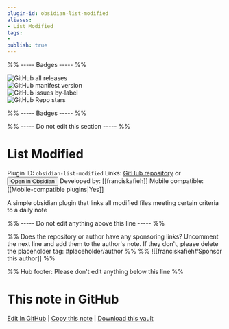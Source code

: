 ```yaml
---
plugin-id: obsidian-list-modified
aliases:
- List Modified
tags: 
- 
publish: true
---
```


%% ----- Badges ----- %%

![GitHub all releases](https://img.shields.io/github/downloads/franciskafieh/obsidian-list-modified/total?color=573E7A&logo=github&style=for-the-badge)   
![GitHub manifest version](https://img.shields.io/github/manifest-json/v/franciskafieh/obsidian-list-modified?color=573E7A&logo=github&style=for-the-badge)   
![GitHub issues by-label](https://img.shields.io/github/issues/franciskafieh/obsidian-list-modified/help%20wanted?color=573E7A&logo=github&style=for-the-badge)   
![GitHub Repo stars](https://img.shields.io/github/stars/franciskafieh/obsidian-list-modified?color=573E7A&logo=github&style=for-the-badge)

%% ----- Badges ----- %%

%% ----- Do not edit this section ----- %%

# List Modified

Plugin ID: `obsidian-list-modified`
Links: [GitHub repository](https://github.com/franciskafieh/obsidian-list-modified) or [<button id=HH>Open in Obsidian</button>](obsidian://show-plugin?id=obsidian-list-modified)
Developed by: [[franciskafieh]]
Mobile compatible: [[Mobile-compatible plugins|Yes]]

A simple obsidian plugin that links all modified files meeting certain criteria to a daily note

%% ----- Do not edit anything above this line ----- %% 

%% Does the repository or author have any sponsoring links? Uncomment the next line and add them to the author's note. If they don't, please delete the placeholder tag: #placeholder/author %%
%% ![[franciskafieh#Sponsor this author]] %%

%% Hub footer: Please don't edit anything below this line %%

# This note in GitHub

<span class="git-footer">[Edit In GitHub](https://github.dev/obsidian-community/obsidian-hub/blob/main/02%20-%20Community%20Expansions/02.05%20All%20Community%20Expansions/Plugins/obsidian-list-modified.md "git-hub-edit-note") | [Copy this note](https://raw.githubusercontent.com/obsidian-community/obsidian-hub/main/02%20-%20Community%20Expansions/02.05%20All%20Community%20Expansions/Plugins/obsidian-list-modified.md "git-hub-copy-note") | [Download this vault](https://github.com/obsidian-community/obsidian-hub/archive/refs/heads/main.zip "git-hub-download-vault") </span>
